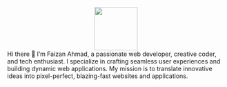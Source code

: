 
<div id="header" align="center">
  <img src="https://media.giphy.com/media/M9gbBd9nbDrOTu1Mqx/giphy.gif" width="100"/>
</div>
                                                                                               Hi there 👋
I’m Faizan Ahmad, a passionate web developer, creative coder, and tech enthusiast. I specialize in crafting seamless user experiences and building dynamic web applications. My mission is to translate innovative ideas into pixel-perfect, blazing-fast websites and applications.
